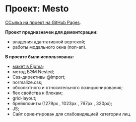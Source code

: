 # Проект: Mesto 
[ССылка на проект на GitHub Pages](https://elenakuchueva.github.io/mesto/index.html).  


**Проект предназначен для демонтсрации:**  
* владения адаптативной вертской;  
* работы  модального окна (поп-ап).  


**В проекте были использованы:**   
* [макет в Figma](https://www.figma.com/file/2cn9N9jSkmxD84oJik7xL7/JavaScript.-Sprint-4?node-id=0%3A1);  
* метод БЭМ Nested;    
* Css-директивы @import;  
* normalize.css;    
* обсолютного и относительного позиционирования;   
* flex свойства к блокам;    
* grid-layout;   
* брейкпоинты (1279px , 1023px , 767px , 320px);  
* JS;    
* Сайт ориентирован для слабовидящией категории лиц. 

